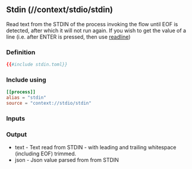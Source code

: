 ## Stdin (//context/stdio/stdin)
Read text from the STDIN of the process invoking the flow until EOF is detected, after which it will not run
again. If you wish to get the value of a line (i.e. after ENTER is pressed, then use [readline](readline.md))

### Definition
```toml
{{#include stdin.toml}}
```

### Include using
```toml
[[process]]
alias = "stdin"
source = "context://stdio/stdin"
```

### Inputs

### Output
* text - Text read from STDIN - with leading and trailing whitespace (including EOF) trimmed.
* json - Json value parsed from from STDIN